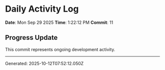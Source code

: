 # Daily Activity Log

**Date**: Mon Sep 29 2025
**Time**: 1:22:12 PM
**Commit**: 11

## Progress Update

This commit represents ongoing development activity.

---
Generated: 2025-10-12T07:52:12.050Z
